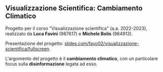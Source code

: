 ## Visualizzazione Scientifica: Cambiamento Climatico

Progetto per il corso "Visualizzazione scientifica" (a.a. 2022-2023), realizzato da **Luca Favini** (987617) e **Michele Bolis** (984913).

Presentazione del progetto: [slides.com/favo02/visualizzazione-scientifica/fullscreen](https://slides.com/favo02/visualizzazione-scientifica/fullscreen).

L'argomento del progetto è il **cambiamento climatico**, con un particolare focus sulla **disinformazione** legata ad esso.
